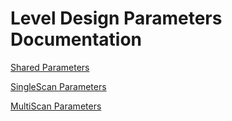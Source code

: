 # Level Design Parameters Documentation

[Shared Parameters](./SharedParameters.md)

[SingleScan Parameters](./SingleScanParameters.md)

[MultiScan Parameters](./MultiScanParameters.md)